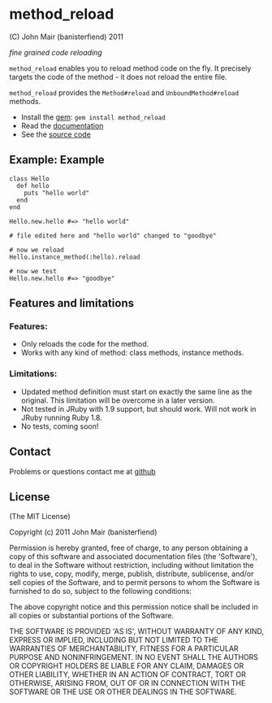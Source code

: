 method_reload
===========

(C) John Mair (banisterfiend) 2011

_fine grained code reloading_

`method_reload` enables you to reload method code on the fly. It
precisely targets the code of the method - it does not
reload the entire file.

`method_reload` provides the `Method#reload` and
`UnboundMethod#reload` methods.

* Install the [gem](https://rubygems.org/gems/method_reload): `gem install method_reload`
* Read the [documentation](http://rdoc.info/github/banister/method_reload/master/file/README.md)
* See the [source code](http://github.com/banister/method_reload)

Example: Example 
--------

    class Hello
      def hello
        puts "hello world"
      end
    end

    Hello.new.hello #=> "hello world"

    # file edited here and "hello world" changed to "goodbye"
    
    # now we reload
    Hello.instance_method(:hello).reload

    # now we test
    Hello.new.hello #=> "goodbye"
    
Features and limitations
-------------------------

### Features:

* Only reloads the code for the method.
* Works with any kind of method: class methods, instance methods.

### Limitations:

* Updated method definition must start on exactly the same line as the
  original. This limitation will be overcome in a later version.
* Not tested in JRuby with 1.9 support, but should work. Will not work in JRuby
  running Ruby 1.8.
* No tests, coming soon!

  
Contact
-------

Problems or questions contact me at [github](http://github.com/banister)


License
-------

(The MIT License) 

Copyright (c) 2011 John Mair (banisterfiend)

Permission is hereby granted, free of charge, to any person obtaining
a copy of this software and associated documentation files (the
'Software'), to deal in the Software without restriction, including
without limitation the rights to use, copy, modify, merge, publish,
distribute, sublicense, and/or sell copies of the Software, and to
permit persons to whom the Software is furnished to do so, subject to
the following conditions:

The above copyright notice and this permission notice shall be
included in all copies or substantial portions of the Software.

THE SOFTWARE IS PROVIDED 'AS IS', WITHOUT WARRANTY OF ANY KIND,
EXPRESS OR IMPLIED, INCLUDING BUT NOT LIMITED TO THE WARRANTIES OF
MERCHANTABILITY, FITNESS FOR A PARTICULAR PURPOSE AND NONINFRINGEMENT.
IN NO EVENT SHALL THE AUTHORS OR COPYRIGHT HOLDERS BE LIABLE FOR ANY
CLAIM, DAMAGES OR OTHER LIABILITY, WHETHER IN AN ACTION OF CONTRACT,
TORT OR OTHERWISE, ARISING FROM, OUT OF OR IN CONNECTION WITH THE
SOFTWARE OR THE USE OR OTHER DEALINGS IN THE SOFTWARE.
